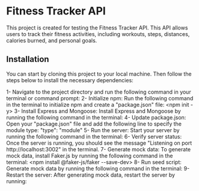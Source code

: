 
# Fitness Tracker API 

This project is created for testing the Fitness Tracker API. This API allows users to track their fitness activities, including workouts, steps, distances, calories burned, and personal goals.


## Installation

You can start by cloning this project to your local machine. Then follow the steps below to install the necessary dependencies:

1- Navigate to the project directory and run the following command in your terminal or command prompt:
    <npm install>
2- Initialize npm: Run the following command in the terminal to initialize npm and create a "package.json" file:
    <npm init -y>
3- Install Express and Mongoose: Install Express and Mongoose by running the following command in the terminal:
    <npm install express mongoose>
4- Update package.json: Open your "package.json" file and add the following line to specify the module type:
    "type": "module"
5- Run the server: Start your server by running the following command in the terminal:
   <node server.js>
6- Verify server status: Once the server is running, you should see the message "Listening on port http://localhost:3002" in the terminal. 
7- Generate mock data: To generate mock data, install Faker.js by running the following command in the terminal:
    <npm install @faker-js/faker --save-dev> 
8- Run seed script: Generate mock data by running the following command in the terminal:
    <node seedDB.js>
9- Restart the server: After generating mock data, restart the server by running:
    <node server.js>
